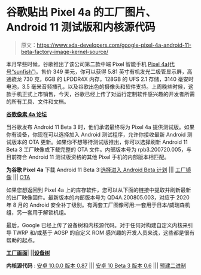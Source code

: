 # 谷歌贴出 Pixel 4a 的工厂图片、Android 11 测试版和内核源代码

> 原文：<https://www.xda-developers.com/google-pixel-4a-android-11-beta-factory-image-kernel-source/>

本月早些时候，谷歌推出了该公司第二款中端 Pixel 智能手机 [Pixel 4a(代号“sunfish”)](https://www.xda-developers.com/google-pixel-4a-specs-features-pricing-availability/)。售价 349 美元，你可以获得 5.81 英寸有机发光二极管显示屏，高通骁龙 730 克，6GB 的 LPDDR4X 内存，128GB 的 UFS 2.1 存储，3140 毫安时电池，3.5 毫米音频插孔，以及谷歌出色的摄像头和软件支持。上周晚些时候，这款手机正式上市销售，今天，谷歌已经上传了对运行定制软件感兴趣的开发者所需的所有工具、文件和文档。

**[谷歌像素 4a 论坛](https://forum.xda-developers.com/pixel-4a)**

当谷歌发布 Android 11 Beta 3 时，他们承诺最终将为 Pixel 4a 提供测试版。如果你有设备，你现在可以选择加入 Android 测试程序，允许你接收最新 Android 测试版本的 OTA 更新。如果你不想等待测试版推出，你可以选择刷新 Android 11 Beta 3 工厂映像或下载完整的 OTA 文件。内部版本号为 rpb3.200720.005，与目前符合 Android 11 测试版资格的其他 Pixel 手机的内部版本相匹配。

**为谷歌 Pixel 4a** 下载 Android 11 Beta 3:[选择进入 Android Beta 计划](https://www.google.com/android/beta) ||| [工厂镜像](https://dl.google.com/developers/android/rvc/images/factory/sunfish-rpb3.200720.005-factory-0c21828c.zip) ||| [OTA](https://dl.google.com/developers/android/rvc/images/ota/sunfish-ota-rpb3.200720.005-56e4a437.zip)

如果您想返回到 Pixel 4a 上的库存软件，您可以从下面的链接中提取并刷新最新的出厂映像固件。最新版本的内部版本号为 QD4A.200805.003，对应于 2020 年 8 月的 Android 安全补丁级别。有两套工厂图像可用:一套用于日本/威瑞森机组，另一套用于解锁机组。

最后，Google 已经上传了设备树和内核源代码。对于任何对构建自定义内核来引导 TWRP 和/或基于 AOSP 的自定义 ROM 感兴趣的开发人员来说，这些都是很有帮助的起点。

**[工厂画面](https://developers.google.com/android/images#sunfish)**| |**|[设备树](https://android.googlesource.com/device/google/sunfish/)**

**内核源代码** : [安卓 10.0.0 版本 0.87](https://android.googlesource.com/kernel/msm/+/refs/tags/android-r-beta-3_r0.6) ||| [安卓 10 Beta 3 版本 0.6](https://android.googlesource.com/kernel/msm/+/refs/tags/android-r-beta-3_r0.6) ||| [预建二进制](https://android.googlesource.com/device/google/sunfish-kernel)